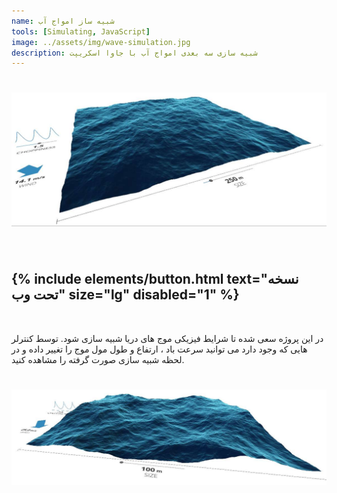 ```yaml
---
name: شبیه ساز امواج آب
tools: [Simulating, JavaScript]
image: ../assets/img/wave-simulation.jpg
description: شبیه سازی سه بعدی امواج آب با جاوا اسکریپت
---
```


<h1 class="center">
<img src="../assets/img/wave-simulation.jpg"/>
</h1><br>

<h2 class="center">
{% include elements/button.html text="نسخه تحت وب" size="lg" disabled="1" %}
</h2>

<br>

در این پروژه سعی شده تا شرایط فیزیکی موج های دریا شبیه سازی شود. توسط کنترلر هایی که وجود دارد می توانید سرعت باد ، ارتفاع و طول مول موج را تغییر داده و در لحظه شبیه سازی صورت گرفته را مشاهده کنید.

<h1 class="center">
<img src="../assets/img/wave-simulation-2.jpg"/>
</h1>
